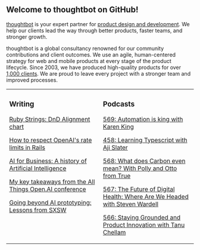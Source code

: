 ## Welcome to thoughtbot on GitHub!

[thoughtbot][1] is your expert partner for [product design and development][2].
We help our clients lead the way through better products, faster teams, and stronger growth.

thoughtbot is a global consultancy renowned for our community contributions and
client outcomes. We use an agile, human-centered strategy for web and mobile
products at every stage of the product lifecycle. Since 2003, we have produced
high-quality products for over [1,000 clients][3]. We are proud to leave every
project with a stronger team and improved processes.

<table><tr><td valign="top" width="50%">

### Writing

<!-- blog starts -->
[Ruby Strings: DnD Alignment chart](https://feed.thoughtbot.com/link/24077/17003585/ruby-strings-dnd-alignment-chart)

[How to respect OpenAI's rate limits in Rails](https://feed.thoughtbot.com/link/24077/17002600/openai-rate-limits)

[AI for Business: A history of Artificial Intelligence](https://feed.thoughtbot.com/link/24077/17001833/a-history-of-artificial-intelligence)

[My key takeaways from the All Things Open.AI conference](https://feed.thoughtbot.com/link/24077/17001834/my-key-takeaways-from-the-all-things-open-ai-conference)

[Going beyond AI prototyping: Lessons from SXSW](https://feed.thoughtbot.com/link/24077/17000999/going-beyond-ai-prototyping-lessons-from-sxsw)

<!-- blog ends -->
</td><td valign="top" width="50%">

### Podcasts

<!-- podcasts starts -->
[569: Automation is king with Karen King](https://podcast.thoughtbot.com/569)

[458: Learning Typescript with Aji Slater](https://bikeshed.thoughtbot.com/458)

[568: What does Carbon even mean? With Polly and Otto from True](https://podcast.thoughtbot.com/568)

[567: The Future of Digital Health: Where Are We Headed with Steven Wardell](https://podcast.thoughtbot.com/567)

[566: Staying Grounded and Product Innovation with Tanu Chellam ](https://podcast.thoughtbot.com/566)

<!-- podcasts ends -->
</td></tr></table>

[1]: https://thoughtbot.com
[2]: https://thoughtbot.com/services
[3]: https://thoughtbot.com/case-studies
